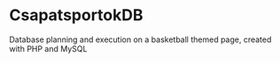 # CsapatsportokDB
Database planning and execution on a basketball themed page, created with PHP and MySQL
